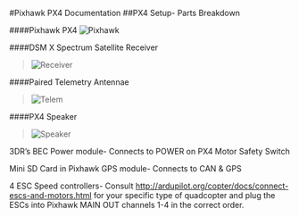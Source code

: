 #Pixhawk PX4 Documentation
##PX4 Setup- Parts Breakdown

####Pixhawk PX4 
![Pixhawk](https://github.com/olinrobotics/olinrobotics.github.io/blob/master/images/Pixhawk.png)

####DSM X Spectrum Satellite Receiver
>![Receiver](https://github.com/olinrobotics/olinrobotics.github.io/blob/master/images/Receiver.png)

####Paired Telemetry Antennae
>![Telem](https://github.com/olinrobotics/olinrobotics.github.io/blob/master/images/Telem.png)

####PX4 Speaker
>![Speaker](https://github.com/olinrobotics/olinrobotics.github.io/blob/master/images/Speaker.png)

3DR’s BEC Power module- Connects to POWER on PX4	Motor Safety Switch

      
Mini SD Card in Pixhawk				 GPS module- Connects to CAN & GPS
 
4 ESC Speed controllers- Consult http://ardupilot.org/copter/docs/connect-escs-and-motors.html for your specific type of quadcopter and plug the ESCs into Pixhawk MAIN OUT channels 1-4 in the correct order.
